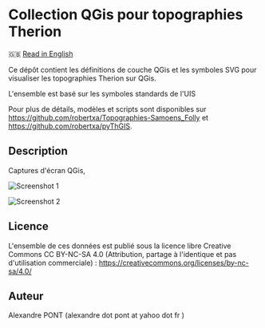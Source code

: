 Collection QGis pour topographies Therion
==========================================================================================================

🇬🇧 [Read in English](./README.en.md)

Ce dépôt contient les définitions de couche QGis et les symboles SVG pour visualiser les topographies Therion sur QGis.

L'ensemble est basé sur les symboles standards de l'UIS

Pour plus de détails, modèles et scripts sont disponibles sur https://github.com/robertxa/Topographies-Samoens_Folly et https://github.com/robertxa/pyThGIS.


Description
-----------

Captures d'écran QGis, 

![Screenshot 1](./screenshot/screenshot_01.jpg)
  
![Screenshot 2](./screenshot/screenshot_02.jpg)


Licence
-------

L'ensemble de ces données est publié sous la licence libre Creative Commons CC BY-NC-SA 4.0 (Attribution, partage à l'identique et pas d'utilisation commerciale) :
https://creativecommons.org/licenses/by-nc-sa/4.0/


Auteur
------

Alexandre PONT (alexandre dot pont at yahoo dot fr )

